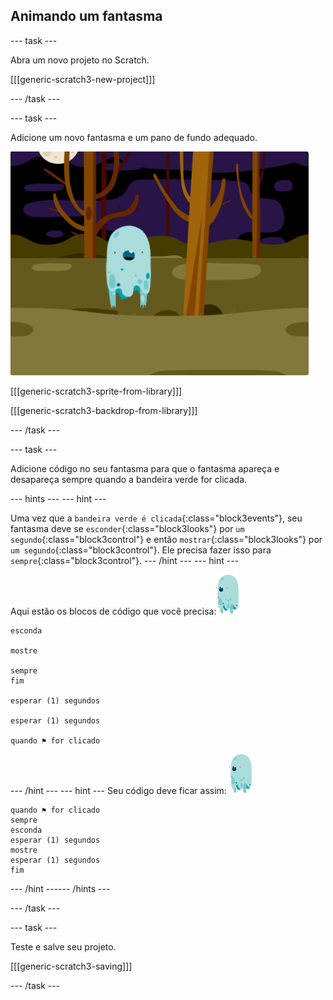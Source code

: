## Animando um fantasma

--- task ---

Abra um novo projeto no Scratch.

[[[generic-scratch3-new-project]]]

--- /task ---

--- task ---

Adicione um novo fantasma e um pano de fundo adequado.

![screenshot](images/ghost-ghost.png)

[[[generic-scratch3-sprite-from-library]]]

[[[generic-scratch3-backdrop-from-library]]]

--- /task ---

--- task ---

Adicione código no seu fantasma para que o fantasma apareça e desapareça sempre quando a bandeira verde for clicada.

--- hints ---
 --- hint ---

Uma vez que a `bandeira verde é clicada`{:class="block3events"}, seu fantasma deve se `esconder`{:class="block3looks"} por `um segundo`{:class="block3control"} e então `mostrar`{:class="block3looks"} por `um segundo`{:class="block3control"}. Ele precisa fazer isso para `sempre`{:class="block3control"}.
--- /hint ---
 --- hint ---

Aqui estão os blocos de código que você precisa:![ator do fantasma](images/ghost-sprite.png)

```blocks3
esconda

mostre

sempre
fim

esperar (1) segundos

esperar (1) segundos

quando ⚑ for clicado
```

--- /hint --- --- hint --- Seu código deve ficar assim: ![ator do fantasma](images/ghost-sprite.png)

```blocks3
quando ⚑ for clicado
sempre
esconda
esperar (1) segundos
mostre
esperar (1) segundos
fim
```

--- /hint ------ /hints ---

--- /task ---

--- task ---

Teste e salve seu projeto.

[[[generic-scratch3-saving]]]

--- /task ---